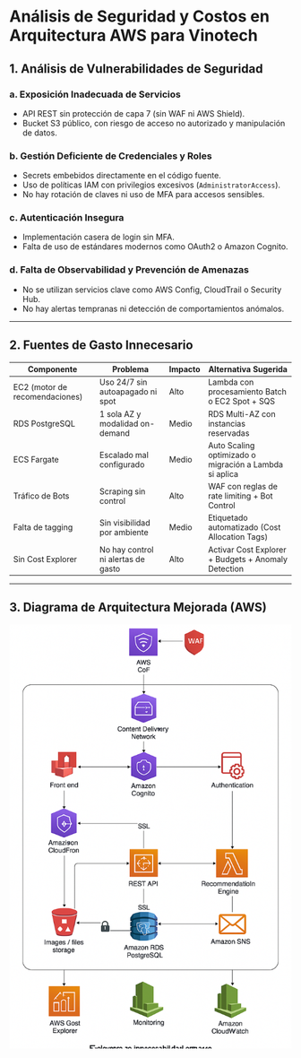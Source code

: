 # Análisis de Seguridad y Costos en Arquitectura AWS para Vinotech

## 1. Análisis de Vulnerabilidades de Seguridad

### a. Exposición Inadecuada de Servicios
- API REST sin protección de capa 7 (sin WAF ni AWS Shield).
- Bucket S3 público, con riesgo de acceso no autorizado y manipulación de datos.

### b. Gestión Deficiente de Credenciales y Roles
- Secrets embebidos directamente en el código fuente.
- Uso de políticas IAM con privilegios excesivos (`AdministratorAccess`).
- No hay rotación de claves ni uso de MFA para accesos sensibles.

### c. Autenticación Insegura
- Implementación casera de login sin MFA.
- Falta de uso de estándares modernos como OAuth2 o Amazon Cognito.

### d. Falta de Observabilidad y Prevención de Amenazas
- No se utilizan servicios clave como AWS Config, CloudTrail o Security Hub.
- No hay alertas tempranas ni detección de comportamientos anómalos.

---

## 2. Fuentes de Gasto Innecesario

| Componente           | Problema                               | Impacto | Alternativa Sugerida                                   |
|----------------------|----------------------------------------|---------|--------------------------------------------------------|
| EC2 (motor de recomendaciones) | Uso 24/7 sin autoapagado ni spot      | Alto    | Lambda con procesamiento Batch o EC2 Spot + SQS       |
| RDS PostgreSQL       | 1 sola AZ y modalidad on-demand        | Medio   | RDS Multi-AZ con instancias reservadas                |
| ECS Fargate          | Escalado mal configurado               | Medio   | Auto Scaling optimizado o migración a Lambda si aplica|
| Tráfico de Bots      | Scraping sin control                   | Alto    | WAF con reglas de rate limiting + Bot Control         |
| Falta de tagging     | Sin visibilidad por ambiente           | Medio   | Etiquetado automatizado (Cost Allocation Tags)        |
| Sin Cost Explorer    | No hay control ni alertas de gasto     | Alto    | Activar Cost Explorer + Budgets + Anomaly Detection   |

---

## 3. Diagrama de Arquitectura Mejorada (AWS)
![Diagrama de arquitectura](img/architecture.png)

